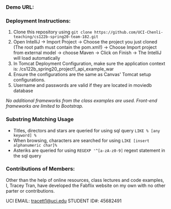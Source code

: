### Demo URL: 

### Deployment Instructions: 
1. Clone this repository using `git clone https://github.com/UCI-Chenli-teaching/cs122b-spring20-team-182.git`
2. Open IntelliJ -> Import Project -> Choose the project you just cloned (The root path must contain the pom.xml!) -> Choose Import project from external model -> choose Maven -> Click on Finish -> The IntelliJ will load automatically
3. In Tomcat Deployment Configuration, make sure the application context is: /cs122b_spring20_project1_api_example_war
4. Ensure the configurations are the same as Canvas' Tomcat setup configurations.
5. Username and passwords are valid if they are located in moviedb database 

*No additional frameworks from the class examples are used. Front-end frameworks are limited to Bootstrap.*

### Substring Matching Usage 
* Titles, directors and stars are queried for using sql query `LIKE % [any keyword] %`
* When browsing, characters are searched for using `LIKE [insert alphanumeric char]%`
* Asteriks are queried for using `REGEXP '^[a-zA-z0-9]` regext statement in the sql query
### Contributions of Members: 
Other than the help of online resources, class lectures and code examples, I, Tracey Tran, have developed the Fabflix website on my own with 
no other parter or contributions. 

UCI EMAIL: tracett1@uci.edu
STUDENT ID#: 45682491

